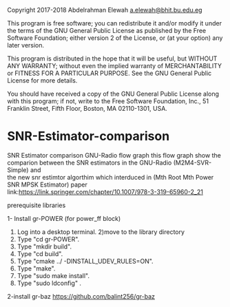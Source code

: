 

Copyright 2017-2018 Abdelrahman Elewah <a.elewah@bhit.bu.edu.eg>

This program is free software; you can redistribute it and/or modify
it under the terms of the GNU General Public License as published by
the Free Software Foundation; either version 2 of the License, or
(at your option) any later version.

This program is distributed in the hope that it will be useful,
but WITHOUT ANY WARRANTY; without even the implied warranty of
MERCHANTABILITY or FITNESS FOR A PARTICULAR PURPOSE.  See the
GNU General Public License for more details.

You should have received a copy of the GNU General Public License
along with this program; if not, write to the Free Software
Foundation, Inc., 51 Franklin Street, Fifth Floor, Boston,
MA 02110-1301, USA.


# SNR-Estimator-comparison
SNR Estimator comparison   GNU-Radio flow graph 
this flow graph show the comparion between the SNR estimators in the GNU-Radio (M2M4-SVR-Simple) and  
the new snr estimtor algorthim which interduced in  (Mth Root Mth Power SNR MPSK Estimator) 
paper link:https://link.springer.com/chapter/10.1007/978-3-319-65960-2_21

prerequisite libraries


1- Install gr-POWER (for power_ff block)

1) Log into а desktop terminal.
2)move to the library directory
3) Type "cd gr-POWER".
4) Type "mkdir build".
5) Type "cd build".
6) Type "cmake ../ -DINSTALL_UDEV_RULES=ON".
7) Type "make".
8) Type "sudo make install".
9) Type "sudo ldconfig" .

 
2-install gr-baz
https://github.com/balint256/gr-baz


